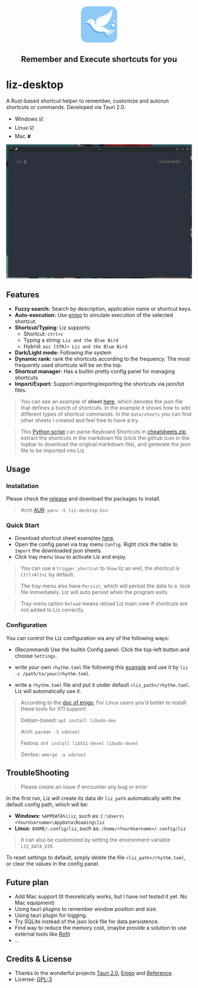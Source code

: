 <div align="center">
  <img src="assets/icon_1024.png" width="100"/>
  <h2>Remember and Execute shortcuts for you</h2>
</div>

# liz-desktop

A Rust-based shortcut helper to remember, customize and autorun shortcuts or commands. Developed via Tauri 2.0.

- Windows ☑️
- Linux ☑️
- Mac ✘

![demo](./assets/demo.gif)

## Features

- **Fuzzy search:** Search by description, application name or shortcut keys.
- **Auto-execution:** Use [enigo](https://github.com/enigo-rs/enigo) to simulate execution of the selected shortcut.
- **Shortcut/Typing:** Liz supports:
    - Shortcut: `ctrl+c` 
    - Typing a string: `Liz and the Blue Bird` 
    - Hybrid: `esc [STR]+ Liz and the Blue Bird`
- **Dark/Light mode:** Following the system
- **Dynamic rank:** rank the shortcuts according to the frequency. The most frequently used shortcuts will be on the top.
- **Shortcut manager:** Has a builtin pretty config panel for managing shortcuts
- **Import/Export:** Support importing/exporting the shortcuts via json/txt files.

> You can see an example of **sheet** [here](./data/sheets/examples.json), which denotes the json file that defines a bunch of shortcuts. In the example it shows how to add different types of shortcut commands. In the `data/sheets` you can find other sheets I created and feel free to have a try.

> This [Python script](./scripts/parse_shortcuts.py) can parse Keyboard Shortcuts in [cheatsheets.zip](https://cheatsheets.zip/), extract the shortcuts in the markdown file (click the github icon in the topbar to download the original markdown file), and generate the json file to be imported into Liz.

## Usage

### Installation

Please check the [release](https://github.com/philia897/liz-desktop/releases) and download the packages to install.

> Arch [AUR](https://aur.archlinux.org/packages/liz-desktop-bin): `paru -S liz-desktop-bin`

### Quick Start

 - Download shortcut sheet examples [here](./data/sheets/).
 - Open the config panel via tray menu `Config`. Right click the table to `Import` the downloaded json sheets.
 - Click tray menu `Show` to activate Liz and enjoy.

> You can use a `trigger_shortcut` to `Show` liz as well, the shortcut is `Ctrl+Alt+L` by default.

> The tray menu also have `Persist`, which will persist the data to a .lock file immediately. Liz will auto persist when the program exits.

> Tray menu option `Reload` means reload Liz main view if shortcuts are not added to Liz correctly.

### Configuration

You can control the Liz configuration via any of the following ways:

- (Recommand) Use the builtin Config panel: Click the top-left button and choose `Settings`.

- write your own `rhythm.toml` file following this [example](./data/rhythm.toml) and use it by `liz -c /path/to/your/rhythm.toml`.

- write a `rhythm.toml` file and put it under default `<liz_path>/rhythm.toml`. Liz will automatically use it.

> According to the [doc of enigo](https://github.com/enigo-rs/enigo#), For Linux users you'd better to install these tools for X11 support:
> 
> Debian-based: `apt install libxdo-dev`
>
> Arch: `pacman -S xdotool`
>
> Fedora: `dnf install libX11-devel libxdo-devel`
>
> Gentoo: `emerge -a xdotool`


## TroubleShooting

> Please create an issue if encounter any bug or error

In the first run, Liz will create its data dir `liz_path` automatically with the default config path, which will be:

- **Windows:** `%APPDATA%\liz`, such as: `C:\Users\<YourUsername>\AppData\Roaming\liz`
- **Linux:** `$HOME/.config/liz`, such as: `/home/<YourUsername>/.config/liz`

> It can also be customized by setting the environment variable `LIZ_DATA_DIR`.

To reset settings to default, simply delete the file `<liz_path>/rhythm.toml`, or clear the values in the config panel.

## Future plan

- Add Mac support (It theoretically works, but I have not tested it yet. No Mac equipment)
- Using tauri plugins to remember window position and size.
- Using tauri plugin for logging.
- Try SQLite instead of the json lock file for data persistence.
- Find way to reduce the memory cost, (maybe provide a solution to use external tools like [Rofi](https://github.com/davatorium/rofi/))
- ...

## Credits & License

- Thanks to the wonderful projects [Tauri 2.0](https://tauri.app/), [Enigo](https://github.com/enigo-rs/enigo) and [Reference](https://github.com/Fechin/reference/tree/main).
- License: [GPL-3](./LICENSE)

